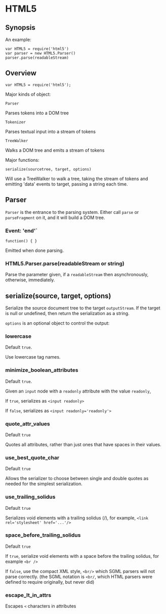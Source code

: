 HTML5
============================================================================

## Synopsis

An example: 

    var HTML5 = require('html5')
    var parser = new HTML5.Parser()
    parser.parse(readableStream)

## Overview

	var HTML5 = require('html5');

Major kinds of object:

	Parser

Parses tokens into a DOM tree

	Tokenizer

Parses textual input into a stream of tokens

	TreeWalker

Walks a DOM tree and emits a stream of tokens

Major functions:

	serialize(sourcetree, target, options)

Will use a TreeWalker to walk a tree, taking the stream of tokens and emitting
'data' events to target, passing a string each time.

## Parser

`Parser` is the entrance to the parsing system. Either call `parse` or
`parseFragment` on it, and it will build a DOM tree.

### Event: 'end'`

`function() { }`

Emitted when done parsing.

### HTML5.Parser.parse(readableStream or string)

Parse the parameter given, if a `readableStream` then asynchronously,
otherwise, immediately.

## serialize(source, target, options)

Serialize the source document tree to the target `outputStream`. If the
target is null or undefined, then return the serialization as a string.

`options` is an optional object to control the output:

### lowercase

Default `true`.

Use lowercase tag names.

### minimize_boolean_attributes

Default `true`.

Given an `input` node with a `readonly` attribute with the value `readonly`,

If `true`, serializes as `<input readonly>`

If `false`, serializes as `<input readonly='readonly'>`

### quote_attr_values

Default `true`

Quotes all attributes, rather than just ones that have spaces in their
values.

### use_best_quote_char

Default `true`

Allows the serializer to choose between single and double quotes as needed
for the simplest serialization.

### use_trailing_solidus

Default `true`

Serializes void elements with a trailing solidus (/), for example, `<link rel='stylesheet' href='...'/>`

### space_before_trailing_solidus

Default `true`

If `true`, serialize void elements with a space before the trailing solidus,
for example `<br />`

If `false`, use the compact XML style, `<br/>` which SGML parsers will not
parse correctly. (the SGML notation is `<br/`, which HTML parsers were
defined to require originally, but never did)

### escape_lt_in_attrs

Escapes `<` characters in attributes
